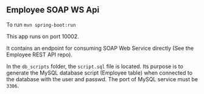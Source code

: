 ## Employee SOAP WS Api

To run
`mvn spring-boot:run`

This app runs on port 10002.


It contains an endpoint for consuming SOAP Web Service directly (See the Employee REST API repo).

In the `db_scripts` folder, the `script.sql` file is located. Its purpose is to generate the MySQL
database script (Employee table) when connected to the database with the user and passwd. 
The port of MySQL service must be `3306`.



